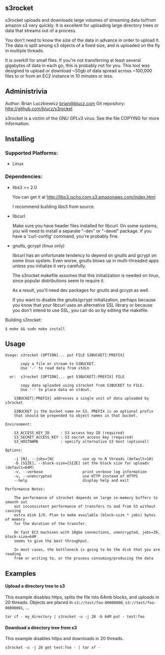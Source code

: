 ## s3rocket ##

s3rocket uploads and downloads large volumes of streaming data to/from amazon
s3 very quickly. It is excellent for uploading large directory trees or data 
that streams out of a process. 

You don't need to know the size of the data in advance in order to upload it.
The data is split among s3 objects of a fixed size, and is uploaded on the 
fly in multiple threads.

It is overkill for small files. If you're not transferring at least several
gigabytes of data in each go, this is probably not for you. This tool was 
designed to upload or download ~50gb of data spread across ~100,000 files 
to or from an EC2 instance in 10 minutes or less.


## Administrivia ##

Author: Brian Luczkiewicz <brian@blucz.com>
Git repository: http://github.com/blucz/s3rocket

s3rocket is a victim of the GNU GPLv3 virus. See the file COPYING for more 
information.


## Installing ##

### Supported Platforms: ###

- Linux

### Dependencies: ###

* libs3   >= 2.0

  You can get it at http://libs3.ischo.com.s3.amazonaws.com/index.html

  I recommend building libs3 from source. 

* libcurl

  Make sure you have header files installed for libcurl. On some systems,
  you will need to install a separate "-dev" or "-devel" package. If you
  have a 'curl-config' command, you're probably fine.

* gnutls, gcrypt (linux only)

  libcurl has an unfortunate tendency to depend on gnutls and gcrypt on
  some linux system. Even worse, gnutls blows up in multi-threaded apps
  unless you initialize it very carefully.

  The s3rocket makefile assumes that this initialization is needed on linux,
  since popular distributions seem to require it.
   
  As a result, you'll need dev packages for gnutls and gcrypt as well.

  If you want to disable the gnutls/gcrypt initialization, perhaps because
  you know that your libcurl uses an alternative SSL library or because you
  don't intend to use SSL, you can do so by editing the makefile.

Building s3rocket:

    $ make && sudo make install

## Usage ##

    Usage: s3rocket [OPTION]... put FILE S3BUCKET[:PREFIX]

           copy a file or stream to S3BUCKET.
           Use '-' to read data from stdin

      or:  s3rocket [OPTION]... get S3BUCKET[:PREFIX] FILE

           copy data uploaded using s3rocket from S3BUCKET to FILE.
           Use '-' to place data on stdout.

        S3BUCKET[:PREFIX] addresses a single unit of data uploaded by s3rocket

        S3BUCKET is the bucket name on S3. PREFIX is an optional prefix
        that should be prepended to object names in that bucket.

    Environment:

        S3_ACCESS_KEY_ID     : S3 access key ID (required)
        S3_SECRET_ACCESS_KEY : S3 secret access key (required)
        S3_HOSTNAME          : specify alternative S3 host (optional)

    Options:

        -j [N], --jobs=[N]             use up to N threads (default=10)
        -b [SIZE], --block-size=[SIZE] set the block size for uploads (default=64M)
        -v, --verbose                  print verbose log information
        -u, --unencrypted              use HTTP instead of HTTPS
        --help                         display help and exit

    Performance Notes:

        The performance of s3rocket depends on large in-memory buffers to smooth out
        out inconsistent performance of transfers to and from S3 without causing
        extra disk I/O. Plan to make available (block-size * jobs) bytes of memory 
        for the duration of the transfer.

        On fast EC2 machines with 10gbe connections, unencrypted, jobs=20, block-size=64M
        seems to give the best throughput.

        In most cases, the bottleneck is going to be the disk that you are reading
        from or writing to, or the process consuming/producing the data


## Examples ##

#### Upload a directory tree to s3 ####

This example disables https, splits the file into 64mb blocks, and uploads
in 20 threads. Objects are placed in `s3://test/foo-00000000`,
`s3://test/foo-00000001`, ...

    tar cf - my_directory | s3rocket -u -j 20 -b 64M put - test:foo


#### Download a directory tree from s3 ####

This example disables https and downloads in 20 threads.

    s3rocket -u -j 20 get test:foo - | tar xf -

